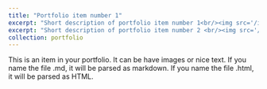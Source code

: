 ```yaml
---
title: "Portfolio item number 1"
excerpt: "Short description of portfolio item number 1<br/><img src='/images/500x300.png'>"
excerpt: "Short description of portfolio item number 2 <br/><img src='/images/500x300.png'>"
collection: portfolio
---
```


This is an item in your portfolio. It can be have images or nice text. If you name the file .md, it will be parsed as markdown. If you name the file .html, it will be parsed as HTML. 
